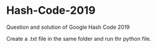 # Hash-Code-2019
Question and solution of Google Hash Code 2019

Create a .txt file in the same folder and run thr python file.
